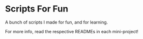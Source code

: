 # Scripts For Fun
A bunch of scripts I made for fun, and for learning. 

For more info, read the respective READMEs in each mini-project!
